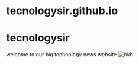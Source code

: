 # tecnologysir.github.io
# tecnologysir
welcome to our big technology news website
![hkh](https://user-images.githubusercontent.com/112639200/209343104-2c5cbcc9-3041-453c-b6fb-b63488cde568.png)
